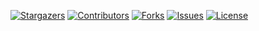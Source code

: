 <div id="top"></div>

<!-- Project shields + links declare as a "variable" to make it more readable -->

[contributors-shield]: https://img.shields.io/github/contributors/TheAwesomeGuy47/raurt.svg?style=for-the-badge
[contributors-url]: https://github.com/TheAwesomeGuy47/raurt/graphs/contributors
[forks-shield]: https://img.shields.io/github/forks/TheAwesomeGuy47/raurt.svg?style=for-the-badge
[forks-url]: https://github.com/TheAwesomeGuy47/raurt/network/members
[stars-shield]: https://img.shields.io/github/stars/TheAwesomeGuy47/raurt.svg?style=for-the-badge
[stars-url]: https://github.com/TheAwesomeGuy47/raurt/stargazers
[issues-shield]: https://img.shields.io/github/issues/TheAwesomeGuy47/raurt.svg?style=for-the-badge
[issues-url]: https://github.com/TheAwesomeGuy47/raurt/issues
[license-shield]: https://img.shields.io/github/license/TheAwesomeGuy47/raurt.svg?style=for-the-badge
[license-url]: https://github.com/othneildrew/Best-README-Template/blob/master/LICENSE.txt
[product-screenshot]: images/screenshot.png

[![Stargazers][stars-shield]][stars-url]
[![Contributors][contributors-shield]][contributors-url]
[![Forks][forks-shield]][forks-url]
[![Issues][issues-shield]][issues-url]
[![License][license-shield]][license-url]
